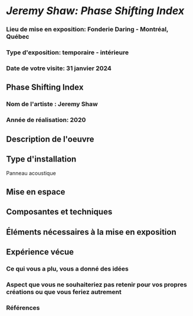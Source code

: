 # *Jeremy Shaw: Phase Shifting Index*

### Lieu de mise en exposition: Fonderie Daring - Montréal, Québec

### Type d'exposition: temporaire - intérieure

### Date de votre visite: 31 janvier 2024

## Phase Shifting Index

### Nom de l'artiste : Jeremy Shaw

### Année de réalisation: 2020

## Description de l'oeuvre

## Type d'installation
Panneau acoustique

## Mise en espace

## Composantes et techniques

## Éléments nécessaires à la mise en exposition

## Expérience vécue

### Ce qui vous a plu, vous a donné des idées


###  Aspect que vous ne souhaiteriez pas retenir pour vos propres créations ou que vous feriez autrement

### Références
